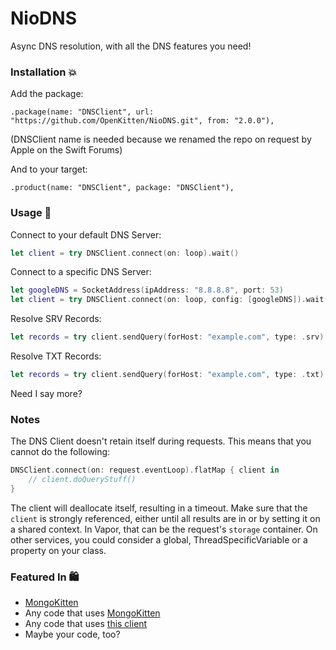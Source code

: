 # NioDNS

Async DNS resolution, with all the DNS features you need!

### Installation 💥

Add the package:

`.package(name: "DNSClient", url: "https://github.com/OpenKitten/NioDNS.git", from: "2.0.0"),`

(DNSClient name is needed because we renamed the repo on request by Apple on the Swift Forums)

And to your target:

`.product(name: "DNSClient", package: "DNSClient"),`

### Usage 🤯

Connect to your default DNS Server:
```swift
let client = try DNSClient.connect(on: loop).wait()
```

Connect to a specific DNS Server:
```swift
let googleDNS = SocketAddress(ipAddress: "8.8.8.8", port: 53)
let client = try DNSClient.connect(on: loop, config: [googleDNS]).wait()
```

Resolve SRV Records:

```swift
let records = try client.sendQuery(forHost: "example.com", type: .srv).wait()
```

Resolve TXT Records:

```swift
let records = try client.sendQuery(forHost: "example.com", type: .txt).wait()
```

Need I say more?

### Notes

The DNS Client doesn't retain itself during requests. This means that you cannot do the following:

```swift
DNSClient.connect(on: request.eventLoop).flatMap { client in
    // client.doQueryStuff()
}
```

The client will deallocate itself, resulting in a timeout. Make sure that the `client` is strongly referenced, either until all results are in or by setting it on a shared context. In Vapor, that can be the request's `storage` container. On other services, you could consider a global, ThreadSpecificVariable or a property on your class.

### Featured In 🛍

- [MongoKitten](https://github.com/openkitten/mongokitten)
- Any code that uses [MongoKitten](https://github.com/openkitten/mongokitten)
- Any code that uses [this client](https://github.com/OpenKitten/NioDNS)
- Maybe your code, too?
